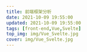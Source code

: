 ```yaml
---
title: 前端框架分析
date: 2021-10-09 19:55:00
updated: 2021-10-09 19:55:00
tags: [front-end,Vue,Svelte]
top_img: img/Vue_Svelte.jpg
cover: img/Vue_Svelte.jpg
---
```




